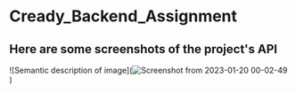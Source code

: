 # Cready_Backend_Assignment
## Here are some screenshots of the project's API
![Semantic description of image](![Screenshot from 2023-01-20 00-02-49](https://user-images.githubusercontent.com/85228361/213536546-95b52df9-baee-4457-99e1-09541cc96d59.png)
)
